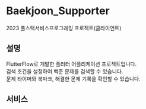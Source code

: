 # Baekjoon_Supporter

2023 풀스택서비스프로그래밍 프로젝트(클라이언트)

## 설명

FlutterFlow로 개발한 플러터 어플리케이션 프로젝트입니다.  
검색 조건을 설정하여 백준 문제를 검색할 수 있습니다.  
문제 타이머와 북마크, 해결한 문제 기록을 확인할 수 있습니다.

## 서비스


